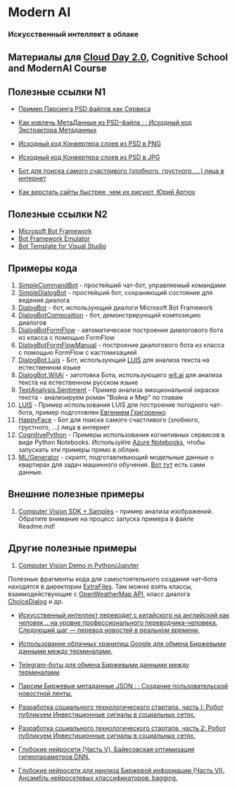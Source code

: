 ﻿# Modern AI
### Искусственный интеллект в облаке

## Материалы для [Cloud Day 2.0](https://github.com/evangelism/ModernAI/tree/v1.0.cloudday), Cognitive School and ModernAI Course

## Полезные ссылки N1
 * [Пример Парсинга PSD файлов как Сервиса](https://zeplin.io)

 * [Как извлечь МетаДанные из PSD-файла : : Исходный код Экстрактора Метаданных](https://docs.google.com/document/d/1loNuSXsm3kMWAPosGrMNexQKvTE-dqvjBRlMOxsQwx4/)

* [Исходный код Конвертера слоев из PSD в PNG](https://github.com/encontra/encontra-convert/blob/master/encontra-convert-psd/src/main/java/pt/inevo/encontra/convert/PSD2PNGConverter.java)

* [Исходный код Конвертера слоев из PSD в JPG](https://github.com/encontra/encontra-convert/blob/master/encontra-convert-psd/src/main/java/pt/inevo/encontra/convert/PSD2PNGConverter.java)

* [Бот для поиска самого счастливого (злобного, грустного, ...) лица в интернет](https://github.com/gridgentoo/BotModernAI/tree/master/HappyFace)

 * [Как верстать сайты быстрее, чем их рисуют, Юрий Артюх](https://www.youtube.com/watch?v=tdRuZfZW99A)


## Полезные ссылки N2
  * [Microsoft Bot Framework](http://botframework.com)
  * [Bot Framework Emulator](https://aka.ms/bf-bc-emulator)
  * [Bot Template for Visual Studio](http://aka.ms/bf-bc-vstemplate)

## Примеры кода

  1. [SimpleCommandBot](SimpleCommandBot) - простейший чат-бот, управляемый командами
  1. [SimpleDialogBot](SimpleDialogBot) - простейший бот, сохраняющий состояние для ведения диалога
  1. [DialogBot](DialogBot) - бот, использующий диалоги Microsoft Bot Framework 
  1. [DialogBotComposition](DialogBotComposition) - бот, демонстрирующий композицию диалогов
  1. [DialogBotFormFlow](DialogBotFormFlow) - автоматическое построение диалогового бота из класса с помощью FormFlow
  1. [DialogBotFormFlowManual](DialogBotFormFlowManual) - построение диалогового бота из класса с помощью FormFlow с кастомизацией
  1. [DialogBot.Luis](DialogBot.Luis) - Бот, использующий [LUIS](http://luis.ai) для анализа текста на естественном языке
  1. [DialogBot.WitAi](DialogBot.WitAi) - заготовка Бота, использующего [wit.ai](http://wit.ai) для анализа текста на естественном русском языке 
  1. [TextAnalysis.Sentiment](TextAnalysis.Sentiment) - Пример анализа эмоциональной окраски текста - анализируем роман "Война и Мир" по главам
  1. [LUIS](LUIS) - Пример использования LUIS для построение погодного чат-бота, пример подготовлен [Евгением Григоренко](http://github.com/evgri234)
  1. [HappyFace](HappyFace) - Бот для поиска самого счастливого (злобного, грустного, ...) лица в интернет
  10. [CognitivePython](CognitivePython) - Примеры использования когнитивных сервисов в виде Python Notebooks. Используйте [Azure Notebooks](http://notebooks.azure.com), чтобы запускать эти примеры прямо в облаке.
  10. [ML/Generator](ML/Generator) - скрипт, подготавливающий модельные данные о квартирах для задач машинного обучения. [Вот тут](https://github.com/evangelism/ModernAI/blob/master/ML/Generator/ApartmentData.csv) есть сами данные.

## Внешние полезные примеры

  1. [Computer Vision SDK + Samples](https://github.com/microsoft/cognitive-vision-windows) - пример анализа изображений. Обратите внимание на процесс запуска примера в файле Readme.md!

## Другие полезные примеры

  1. [Computer Vision Demo in Python/Jupyter](https://github.com/Microsoft/Cognitive-Vision-Python)
  
 Полезные фрагменты кода для самостоятельного создания чат-бота находятся в директории [ExtraFiles](ExtraFiles). Там можно
 взять классы, взаимодействующие с [OpenWeatherMap API](http://openweathermap.org), класс диалога [ChoiceDialog](ExtraFiles/ChoiceDialog.cs) и др.


* [Искусственный интеллект переводит с китайского на английский как человек,.. на уровне профессионального переводчика-человека. Следующий шаг — перевод новостей в реальном времени.](https://www.popmech.ru/technologies/news-415292-iskusstvennyy-intellekt-perevodit-s-kitayskogo-na-angliyskiy-kak-chelovek/)

* [Использование облачных хранилищ Google для обмена Биржевыми данными между терминалами.](https://www.mql5.com/ru/articles/3331)

* [Telegram-боты для обмена Биржевыми данными между терминалами](https://www.mql5.com/ru/articles/2355)

* [Парсим Биржевые метаданные JSON : : Создание пользовательской новостной ленты.](https://www.mql5.com/ru/articles/4149)

* [Разработка социального технологического стартапа, часть I: Робот публикуем Инвестиционные сигналы в социальных сетях.](https://www.mql5.com/ru/articles/925)

* [Разработка социального технологического стартапа, часть 2: Робот публикуем Инвестиционные сигналы в социальных сетях.](https://www.mql5.com/ru/articles/1044)

* [Глубокие нейросети (Часть V). Байесовская  оптимизация гиперпараметров DNN.](https://www.mql5.com/ru/articles/4225)

* [Глубокие нейросети для нанлиза Биржевой информации (Часть VI). Ансамбль нейросетевых классификаторов: bagging.](https://www.mql5.com/ru/articles/4227)


 
